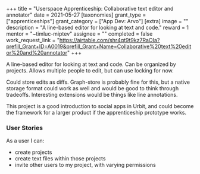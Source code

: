 +++
title = "Userspace Apprenticeship: Collaborative text editor and annotator"
date = 2021-05-27
[taxonomies]
grant_type = ["apprenticeships"]
grant_category = ["App Dev: Arvo"]
[extra]
image = ""
description = "A line-based editor for looking at text and code."
reward = 1
mentor = "~timluc-miptev"
assignee = ""
completed = false
work_request_link = "https://airtable.com/shr4qt9t9kz7RaOIa?prefill_Grant+ID=A0019&prefill_Grant+Name=Collaborative%20text%20editor%20and%20annotator"
+++

A line-based editor for looking at text and code. Can be organized by projects. Allows multiple people to edit, but can use locking for now. 

Could store edits as diffs. Graph-store is probably fine for this, but a native storage format could work as well and would be good to think through tradeoffs. Interesting extensions would be things like line annotations.

This project is a good introduction to social apps in Urbit, and could become the framework for a larger product if the apprenticeship prototype works.

### User Stories
As a user I can:
* create projects
* create text files within those projects
* invite other users to my project, with varying permissions
